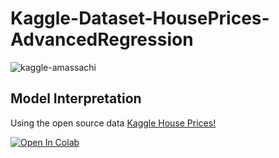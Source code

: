 # Kaggle-Dataset-HousePrices-AdvancedRegression

![kaggle-amassachi](https://user-images.githubusercontent.com/31068589/138685541-b57a6385-409b-4bbd-9d1f-5fdab946fb4f.jpeg)


## Model Interpretation
Using the open source data [Kaggle House Prices!](https://www.kaggle.com/c/house-prices-advanced-regression-techniques/overview)

[![Open In Colab](https://colab.research.google.com/assets/colab-badge.svg)](https://colab.research.google.com/github/googlecolab/colabtools/blob/master/notebooks/colab-github-demo.ipynb)

